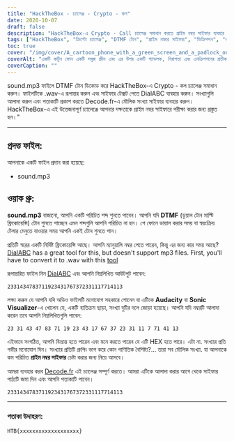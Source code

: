```yaml
---
title: "HackTheBox - চ্যালেঞ্জ - Crypto - কল"
date: 2020-10-07
draft: false
description: "HackTheBox-এ Crypto - Call চ্যালেঞ্জ সমাধান করতে প্রাইম নম্বর সাইফার ব্যবহার করে কীভাবে DTMF টোন ডিক্রিপ্ট করতে হয় তা শিখুন।"
tags: ["HackTheBox", "ক্রিপ্টো চ্যালেঞ্জ", "DTMF টোন", "প্রাইম নাম্বার সাইফার", "ডিক্রিপশন", "ধাঁধা সমাধান করা", "ক্রিপ্টোগ্রাফি", "অডিও রূপান্তর", "ডায়ালএবিসি", "Decode.fr", "WAV", "MP3", "ফ্রিকোয়েন্সি", "গাণিতিক বৈশিষ্ট্য", "পতাকা", "ধৃষ্টতা", "সোনিক ভিজ্যুয়ালাইজার", "সংখ্যা", "স্বয়ংক্রিয় টেলার মেনু", "পে ফোন"]
toc: true
cover: "/img/cover/A_cartoon_phone_with_a_green_screen_and_a_padlock_on_it.png"
coverAlt: "একটি কার্টুন ফোন একটি সবুজ স্ক্রীন এবং এর উপর একটি প্যাডলক, নিরাপত্তা এবং এনক্রিপশনের প্রতীক, ব্যাকগ্রাউনে চিত্রিত DTMF টোন সহ"
coverCaption: ""
---
```


sound.mp3 ফাইলে DTMF টোন ডিকোড করে HackTheBox-এ Crypto - কল চ্যালেঞ্জ সমাধান করুন। ফাইলটিকে .wav-এ রূপান্তর করুন এবং সাইফার টেক্সট পেতে DialABC ব্যবহার করুন। সংখ্যাগুলি আলাদা করুন এবং পতাকাটি প্রকাশ করতে Decode.fr-এ মৌলিক সংখ্যা সাইফার ব্যবহার করুন। HackTheBox-এ এই উত্তেজনাপূর্ণ চ্যালেঞ্জে আপনার দক্ষতাকে প্রাইম নম্বর সাইফারে পরীক্ষা করার জন্য প্রস্তুত হন।"

______

## প্রদত্ত ফাইল:

আপনাকে একটি ফাইল প্রদান করা হয়েছে:
- sound.mp3

## ওয়াক থ্রু:

**sound.mp3** বাজানো, আপনি একটি পরিচিত শব্দ শুনতে পাবেন। আপনি যদি **DTMF** (ডুয়াল টোন মাল্টি ফ্রিকোয়েন্সি) টোন শুনতে পাচ্ছেন এমন শব্দগুলি আপনি পরিচিত না হন। পে ফোনে ডায়াল করার সময় বা স্বয়ংক্রিয় টেলার মেনুতে যাওয়ার সময় আপনি একই টোন শুনতে পান।

প্রতিটি স্বরের একটি নির্দিষ্ট ফ্রিকোয়েন্সি আছে। আপনি ম্যানুয়ালি নম্বর পেতে পারেন, কিন্তু এর জন্য কার সময় আছে? [DialABC](http://www.dialabc.com/sound/detect/index.html) has a great tool for this, but doesn't support mp3 files. First, you'll have to convert it to .wav with this [tool](https://online-audio-converter.com/)

রূপান্তরিত ফাইল নিন [DialABC](http://www.dialabc.com/sound/detect/index.html) এবং আপনি নিম্নলিখিত আউটপুট পাবেন:
```
2331434783711923431767372331117714113
```
 
লক্ষ্য করুন যে আপনি যদি অডিও ফাইলটি মনোযোগ সহকারে শোনেন বা এটিকে **Audacity** বা **Sonic Visualizer**-এ খোলেন যে, একটি ব্যতিক্রম ছাড়া, সংখ্যা দুটির দলে জোড়া হয়েছে।
আপনি যদি নম্বরটি আলাদা করেন তবে আপনি নিম্নলিখিতগুলি পাবেন:
```
23 31 43 47 83 71 19 23 43 17 67 37 23 31 11 7 71 41 13
```

এইভাবে সংগঠিত, আপনি বিভ্রান্ত হতে পারেন এবং মনে করতে পারেন যে এটি HEX হতে পারে। এটা না.
সংখ্যার প্রতি গভীর মনোযোগ দিন। সংখ্যার প্রতিটি গ্রুপিং ভাগ করে কোন গাণিতিক বৈশিষ্ট্য?...
তারা সব মৌলিক সংখ্যা. যা আপনাকে কম পরিচিত **প্রাইম নম্বর সাইফার** চেষ্টা করার জন্য নিয়ে আসবে।

আমরা ব্যবহার করব [Decode.fr](https://www.dcode.fr/prime-numbers-cipher) এই চ্যালেঞ্জ সম্পূর্ণ করতে।
আমরা এটিকে আলাদা করার আগে থেকে সাইফার পাঠ্যটি জমা দিন এবং আপনি পতাকাটি পাবেন।
```
2331434783711923431767372331117714113
```

______

### পতাকা উদাহরণ:
```
HTB{xxxxxxxxxxxxxxxxxxx}
```